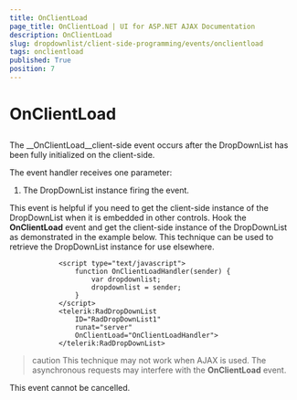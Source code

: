 ```yaml
---
title: OnClientLoad
page_title: OnClientLoad | UI for ASP.NET AJAX Documentation
description: OnClientLoad
slug: dropdownlist/client-side-programming/events/onclientload
tags: onclientload
published: True
position: 7
---
```


# OnClientLoad



## 

The __OnClientLoad__client-side event occurs after the DropDownList has been fully initialized on the client-side.

The event handler receives one parameter:

1. The DropDownList instance firing the event.

This event is helpful if you need to get the client-side instance of the DropDownList when it is embedded in other controls. Hook the __OnClientLoad__ event and get the client-side instance of the DropDownList as demonstrated in the example below. This technique can be used to retrieve the DropDownList instance for use elsewhere.

````ASPNET
	        <script type="text/javascript">
	            function OnClientLoadHandler(sender) {
	                var dropdownlist;
	                dropdownlist = sender;
	            }
	        </script>
	        <telerik:RadDropDownList
	            ID="RadDropDownList1"
	            runat="server"
	            OnClientLoad="OnClientLoadHandler">
	        </telerik:RadDropDownList>
````



>caution This technique may not work when AJAX is used. The asynchronous requests may interfere with the __OnClientLoad__ event.
>


This event cannot be cancelled.
